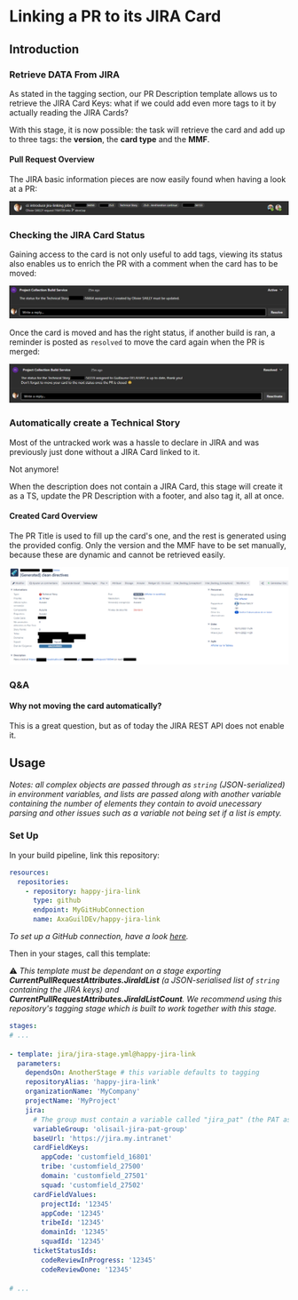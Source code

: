 # Linking a PR to its JIRA Card

## Introduction

### Retrieve DATA From JIRA

As stated in the tagging section, our PR Description template allows us to retrieve the JIRA Card Keys: what if we could add even more tags to it by actually reading the JIRA Cards?

With this stage, it is now possible: the task will retrieve the card and add up to three tags: the **version**, the **card type** and the **MMF**.

#### Pull Request Overview

The JIRA basic information pieces are now easily found when having a look at a PR:

![PR tagged with additional JIRA information](./pr-with-all-tags.png)

### Checking the JIRA Card Status

Gaining access to the card is not only useful to add tags, viewing its status also enables us to enrich the PR with a comment when the card has to be moved:

![PR Comment requesting an Update](./pr-comment-to-update-the-jira-card.png)

Once the card is moved and has the right status, if another build is ran, a reminder is posted as `resolved` to move the card again when the PR is merged:

![PR Comment reminding to Update](./pr-comment-reminder.png)

### Automatically create a Technical Story

Most of the untracked work was a hassle to declare in JIRA and was previously just done without a JIRA Card linked to it.

Not anymore!

When the description does not contain a JIRA Card, this stage will create it as a TS, update the PR Description with a footer, and also tag it, all at once.

#### Created Card Overview

The PR Title is used to fill up the card's one, and the rest is generated using the provided config. Only the version and the MMF have to be set manually, because these are dynamic and cannot be retrieved easily.

![Generated JIRA Card](./generated-jira-card.png)

### Q&A

#### Why not moving the card automatically?

This is a great question, but as of today the JIRA REST API does not enable it.

## Usage

_Notes: all complex objects are passed through as `string` (JSON-serialized) in environment variables, and lists are passed along with another variable containing the number of elements they contain to avoid unecessary parsing and other issues such as a variable not being set if a list is empty._

### Set Up

In your build pipeline, link this repository:

```yaml
resources:
  repositories:
    - repository: happy-jira-link
      type: github
      endpoint: MyGitHubConnection
      name: AxaGuilDEv/happy-jira-link
```

_To set up a GitHub connection, have a look [here](https://learn.microsoft.com/en-us/azure/devops/pipelines/library/service-endpoints)._

Then in your stages, call this template:

⚠ _This template must be dependant on a stage exporting **CurrentPullRequestAttributes.JiraIdList** (a JSON-serialised list of `string` containing the JIRA keys) and **CurrentPullRequestAttributes.JiraIdListCount**. We recommend using this repository's tagging stage which is built to work together with this stage._

```yaml
stages:
# ...

- template: jira/jira-stage.yml@happy-jira-link
  parameters:
    dependsOn: AnotherStage # this variable defaults to tagging
    repositoryAlias: 'happy-jira-link'
    organizationName: 'MyCompany'
    projectName: 'MyProject'
    jira:
      # The group must contain a variable called "jira_pat" (the PAT as a secret)
      variableGroup: 'olisail-jira-pat-group'
      baseUrl: 'https://jira.my.intranet'
      cardFieldKeys:
        appCode: 'customfield_16801'
        tribe: 'customfield_27500'
        domain: 'customfield_27501'
        squad: 'customfield_27502'
      cardFieldValues:
        projectId: '12345'
        appCode: '12345'
        tribeId: '12345'
        domainId: '12345'
        squadId: '12345'
      ticketStatusIds:
        codeReviewInProgress: '12345'
        codeReviewDone: '12345'

# ...
```
